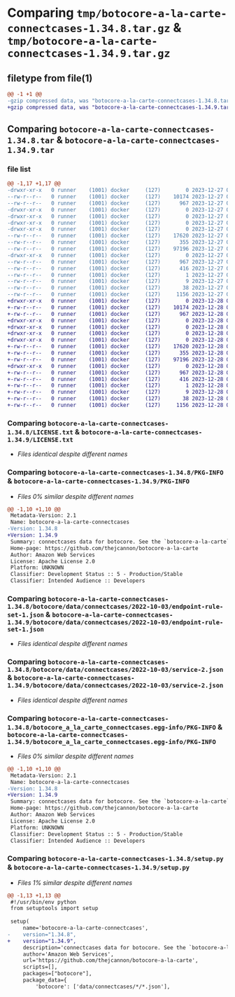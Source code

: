 # Comparing `tmp/botocore-a-la-carte-connectcases-1.34.8.tar.gz` & `tmp/botocore-a-la-carte-connectcases-1.34.9.tar.gz`

## filetype from file(1)

```diff
@@ -1 +1 @@
-gzip compressed data, was "botocore-a-la-carte-connectcases-1.34.8.tar", last modified: Wed Dec 27 01:06:37 2023, max compression
+gzip compressed data, was "botocore-a-la-carte-connectcases-1.34.9.tar", last modified: Thu Dec 28 01:06:38 2023, max compression
```

## Comparing `botocore-a-la-carte-connectcases-1.34.8.tar` & `botocore-a-la-carte-connectcases-1.34.9.tar`

### file list

```diff
@@ -1,17 +1,17 @@
-drwxr-xr-x   0 runner    (1001) docker     (127)        0 2023-12-27 01:06:37.067303 botocore-a-la-carte-connectcases-1.34.8/
--rw-r--r--   0 runner    (1001) docker     (127)    10174 2023-12-27 01:06:36.000000 botocore-a-la-carte-connectcases-1.34.8/LICENSE.txt
--rw-r--r--   0 runner    (1001) docker     (127)      967 2023-12-27 01:06:37.067303 botocore-a-la-carte-connectcases-1.34.8/PKG-INFO
-drwxr-xr-x   0 runner    (1001) docker     (127)        0 2023-12-27 01:06:37.063303 botocore-a-la-carte-connectcases-1.34.8/botocore/
-drwxr-xr-x   0 runner    (1001) docker     (127)        0 2023-12-27 01:06:37.063303 botocore-a-la-carte-connectcases-1.34.8/botocore/data/
-drwxr-xr-x   0 runner    (1001) docker     (127)        0 2023-12-27 01:06:37.063303 botocore-a-la-carte-connectcases-1.34.8/botocore/data/connectcases/
-drwxr-xr-x   0 runner    (1001) docker     (127)        0 2023-12-27 01:06:37.063303 botocore-a-la-carte-connectcases-1.34.8/botocore/data/connectcases/2022-10-03/
--rw-r--r--   0 runner    (1001) docker     (127)    17620 2023-12-27 01:06:28.000000 botocore-a-la-carte-connectcases-1.34.8/botocore/data/connectcases/2022-10-03/endpoint-rule-set-1.json
--rw-r--r--   0 runner    (1001) docker     (127)      355 2023-12-27 01:06:28.000000 botocore-a-la-carte-connectcases-1.34.8/botocore/data/connectcases/2022-10-03/paginators-1.json
--rw-r--r--   0 runner    (1001) docker     (127)    97196 2023-12-27 01:06:28.000000 botocore-a-la-carte-connectcases-1.34.8/botocore/data/connectcases/2022-10-03/service-2.json
-drwxr-xr-x   0 runner    (1001) docker     (127)        0 2023-12-27 01:06:37.067303 botocore-a-la-carte-connectcases-1.34.8/botocore_a_la_carte_connectcases.egg-info/
--rw-r--r--   0 runner    (1001) docker     (127)      967 2023-12-27 01:06:37.000000 botocore-a-la-carte-connectcases-1.34.8/botocore_a_la_carte_connectcases.egg-info/PKG-INFO
--rw-r--r--   0 runner    (1001) docker     (127)      416 2023-12-27 01:06:37.000000 botocore-a-la-carte-connectcases-1.34.8/botocore_a_la_carte_connectcases.egg-info/SOURCES.txt
--rw-r--r--   0 runner    (1001) docker     (127)        1 2023-12-27 01:06:37.000000 botocore-a-la-carte-connectcases-1.34.8/botocore_a_la_carte_connectcases.egg-info/dependency_links.txt
--rw-r--r--   0 runner    (1001) docker     (127)        9 2023-12-27 01:06:37.000000 botocore-a-la-carte-connectcases-1.34.8/botocore_a_la_carte_connectcases.egg-info/top_level.txt
--rw-r--r--   0 runner    (1001) docker     (127)       38 2023-12-27 01:06:37.067303 botocore-a-la-carte-connectcases-1.34.8/setup.cfg
--rw-r--r--   0 runner    (1001) docker     (127)     1156 2023-12-27 01:06:36.000000 botocore-a-la-carte-connectcases-1.34.8/setup.py
+drwxr-xr-x   0 runner    (1001) docker     (127)        0 2023-12-28 01:06:38.534254 botocore-a-la-carte-connectcases-1.34.9/
+-rw-r--r--   0 runner    (1001) docker     (127)    10174 2023-12-28 01:06:38.000000 botocore-a-la-carte-connectcases-1.34.9/LICENSE.txt
+-rw-r--r--   0 runner    (1001) docker     (127)      967 2023-12-28 01:06:38.534254 botocore-a-la-carte-connectcases-1.34.9/PKG-INFO
+drwxr-xr-x   0 runner    (1001) docker     (127)        0 2023-12-28 01:06:38.534254 botocore-a-la-carte-connectcases-1.34.9/botocore/
+drwxr-xr-x   0 runner    (1001) docker     (127)        0 2023-12-28 01:06:38.534254 botocore-a-la-carte-connectcases-1.34.9/botocore/data/
+drwxr-xr-x   0 runner    (1001) docker     (127)        0 2023-12-28 01:06:38.534254 botocore-a-la-carte-connectcases-1.34.9/botocore/data/connectcases/
+drwxr-xr-x   0 runner    (1001) docker     (127)        0 2023-12-28 01:06:38.534254 botocore-a-la-carte-connectcases-1.34.9/botocore/data/connectcases/2022-10-03/
+-rw-r--r--   0 runner    (1001) docker     (127)    17620 2023-12-28 01:06:26.000000 botocore-a-la-carte-connectcases-1.34.9/botocore/data/connectcases/2022-10-03/endpoint-rule-set-1.json
+-rw-r--r--   0 runner    (1001) docker     (127)      355 2023-12-28 01:06:26.000000 botocore-a-la-carte-connectcases-1.34.9/botocore/data/connectcases/2022-10-03/paginators-1.json
+-rw-r--r--   0 runner    (1001) docker     (127)    97196 2023-12-28 01:06:26.000000 botocore-a-la-carte-connectcases-1.34.9/botocore/data/connectcases/2022-10-03/service-2.json
+drwxr-xr-x   0 runner    (1001) docker     (127)        0 2023-12-28 01:06:38.534254 botocore-a-la-carte-connectcases-1.34.9/botocore_a_la_carte_connectcases.egg-info/
+-rw-r--r--   0 runner    (1001) docker     (127)      967 2023-12-28 01:06:38.000000 botocore-a-la-carte-connectcases-1.34.9/botocore_a_la_carte_connectcases.egg-info/PKG-INFO
+-rw-r--r--   0 runner    (1001) docker     (127)      416 2023-12-28 01:06:38.000000 botocore-a-la-carte-connectcases-1.34.9/botocore_a_la_carte_connectcases.egg-info/SOURCES.txt
+-rw-r--r--   0 runner    (1001) docker     (127)        1 2023-12-28 01:06:38.000000 botocore-a-la-carte-connectcases-1.34.9/botocore_a_la_carte_connectcases.egg-info/dependency_links.txt
+-rw-r--r--   0 runner    (1001) docker     (127)        9 2023-12-28 01:06:38.000000 botocore-a-la-carte-connectcases-1.34.9/botocore_a_la_carte_connectcases.egg-info/top_level.txt
+-rw-r--r--   0 runner    (1001) docker     (127)       38 2023-12-28 01:06:38.534254 botocore-a-la-carte-connectcases-1.34.9/setup.cfg
+-rw-r--r--   0 runner    (1001) docker     (127)     1156 2023-12-28 01:06:38.000000 botocore-a-la-carte-connectcases-1.34.9/setup.py
```

### Comparing `botocore-a-la-carte-connectcases-1.34.8/LICENSE.txt` & `botocore-a-la-carte-connectcases-1.34.9/LICENSE.txt`

 * *Files identical despite different names*

### Comparing `botocore-a-la-carte-connectcases-1.34.8/PKG-INFO` & `botocore-a-la-carte-connectcases-1.34.9/PKG-INFO`

 * *Files 0% similar despite different names*

```diff
@@ -1,10 +1,10 @@
 Metadata-Version: 2.1
 Name: botocore-a-la-carte-connectcases
-Version: 1.34.8
+Version: 1.34.9
 Summary: connectcases data for botocore. See the `botocore-a-la-carte` package for more info.
 Home-page: https://github.com/thejcannon/botocore-a-la-carte
 Author: Amazon Web Services
 License: Apache License 2.0
 Platform: UNKNOWN
 Classifier: Development Status :: 5 - Production/Stable
 Classifier: Intended Audience :: Developers
```

### Comparing `botocore-a-la-carte-connectcases-1.34.8/botocore/data/connectcases/2022-10-03/endpoint-rule-set-1.json` & `botocore-a-la-carte-connectcases-1.34.9/botocore/data/connectcases/2022-10-03/endpoint-rule-set-1.json`

 * *Files identical despite different names*

### Comparing `botocore-a-la-carte-connectcases-1.34.8/botocore/data/connectcases/2022-10-03/service-2.json` & `botocore-a-la-carte-connectcases-1.34.9/botocore/data/connectcases/2022-10-03/service-2.json`

 * *Files identical despite different names*

### Comparing `botocore-a-la-carte-connectcases-1.34.8/botocore_a_la_carte_connectcases.egg-info/PKG-INFO` & `botocore-a-la-carte-connectcases-1.34.9/botocore_a_la_carte_connectcases.egg-info/PKG-INFO`

 * *Files 0% similar despite different names*

```diff
@@ -1,10 +1,10 @@
 Metadata-Version: 2.1
 Name: botocore-a-la-carte-connectcases
-Version: 1.34.8
+Version: 1.34.9
 Summary: connectcases data for botocore. See the `botocore-a-la-carte` package for more info.
 Home-page: https://github.com/thejcannon/botocore-a-la-carte
 Author: Amazon Web Services
 License: Apache License 2.0
 Platform: UNKNOWN
 Classifier: Development Status :: 5 - Production/Stable
 Classifier: Intended Audience :: Developers
```

### Comparing `botocore-a-la-carte-connectcases-1.34.8/setup.py` & `botocore-a-la-carte-connectcases-1.34.9/setup.py`

 * *Files 1% similar despite different names*

```diff
@@ -1,13 +1,13 @@
 #!/usr/bin/env python
 from setuptools import setup
 
 setup(
     name='botocore-a-la-carte-connectcases',
-    version="1.34.8",
+    version="1.34.9",
     description='connectcases data for botocore. See the `botocore-a-la-carte` package for more info.',
     author='Amazon Web Services',
     url='https://github.com/thejcannon/botocore-a-la-carte',
     scripts=[],
     packages=["botocore"],
     package_data={
         'botocore': ['data/connectcases/*/*.json'],
```

